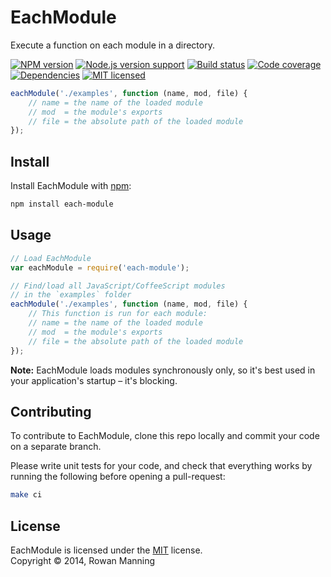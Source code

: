 
EachModule
==========

Execute a function on each module in a directory.

[![NPM version][shield-npm]][info-npm]
[![Node.js version support][shield-node]][info-node]
[![Build status][shield-build]][info-build]
[![Code coverage][shield-coverage]][info-coverage]
[![Dependencies][shield-dependencies]][info-dependencies]
[![MIT licensed][shield-license]][info-license]

```js
eachModule('./examples', function (name, mod, file) {
    // name = the name of the loaded module
    // mod  = the module's exports
    // file = the absolute path of the loaded module
});
```


Install
-------

Install EachModule with [npm][npm]:

```sh
npm install each-module
```


Usage
-----

```js
// Load EachModule
var eachModule = require('each-module');

// Find/load all JavaScript/CoffeeScript modules
// in the `examples` folder
eachModule('./examples', function (name, mod, file) {
    // This function is run for each module:
    // name = the name of the loaded module
    // mod  = the module's exports
    // file = the absolute path of the loaded module
});
```

**Note:** EachModule loads modules synchronously only, so it's best used in your application's startup – it's blocking.


Contributing
------------

To contribute to EachModule, clone this repo locally and commit your code on a separate branch.

Please write unit tests for your code, and check that everything works by running the following before opening a pull-request:

```sh
make ci
```


License
-------

EachModule is licensed under the [MIT][info-license] license.  
Copyright &copy; 2014, Rowan Manning



[npm]: https://npmjs.org/

[info-coverage]: https://coveralls.io/github/rowanmanning/each-module
[info-dependencies]: https://gemnasium.com/rowanmanning/each-module
[info-license]: LICENSE
[info-node]: package.json
[info-npm]: https://www.npmjs.com/package/each-module
[info-build]: https://travis-ci.org/rowanmanning/each-module
[shield-coverage]: https://img.shields.io/coveralls/rowanmanning/each-module.svg
[shield-dependencies]: https://img.shields.io/gemnasium/rowanmanning/each-module.svg
[shield-license]: https://img.shields.io/badge/license-MIT-blue.svg
[shield-node]: https://img.shields.io/badge/node.js%20support-0.10–8-brightgreen.svg
[shield-npm]: https://img.shields.io/npm/v/each-module.svg
[shield-build]: https://img.shields.io/travis/rowanmanning/each-module/master.svg
